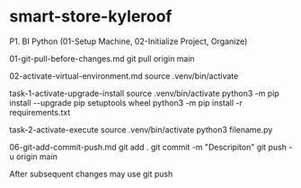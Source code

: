 # smart-store-kyleroof
P1. BI Python (01-Setup Machine, 02-Initialize Project, Organize)

01-git-pull-before-changes.md
git pull origin main

02-activate-virtual-environment.md
source .venv/bin/activate

task-1-activate-upgrade-install
source .venv/bin/activate
python3 -m pip install --upgrade pip setuptools wheel
python3 -m pip install -r requirements.txt

task-2-activate-execute
source .venv/bin/activate
python3 filename.py

06-git-add-commit-push.md
git add .
git commit -m "Descripiton"
git push -u origin main

After subsequent changes may use
git push

